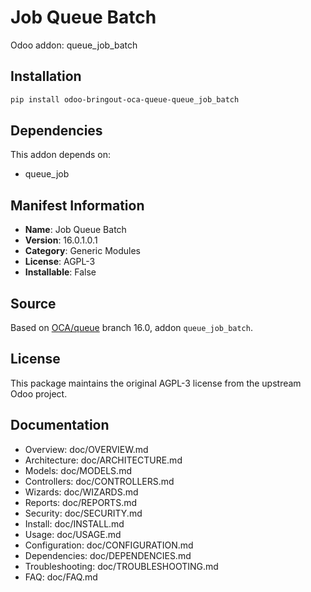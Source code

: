 # Job Queue Batch

Odoo addon: queue_job_batch

## Installation

```bash
pip install odoo-bringout-oca-queue-queue_job_batch
```

## Dependencies

This addon depends on:
- queue_job

## Manifest Information

- **Name**: Job Queue Batch
- **Version**: 16.0.1.0.1
- **Category**: Generic Modules
- **License**: AGPL-3
- **Installable**: False

## Source

Based on [OCA/queue](https://github.com/OCA/queue) branch 16.0, addon `queue_job_batch`.

## License

This package maintains the original AGPL-3 license from the upstream Odoo project.

## Documentation

- Overview: doc/OVERVIEW.md
- Architecture: doc/ARCHITECTURE.md
- Models: doc/MODELS.md
- Controllers: doc/CONTROLLERS.md
- Wizards: doc/WIZARDS.md
- Reports: doc/REPORTS.md
- Security: doc/SECURITY.md
- Install: doc/INSTALL.md
- Usage: doc/USAGE.md
- Configuration: doc/CONFIGURATION.md
- Dependencies: doc/DEPENDENCIES.md
- Troubleshooting: doc/TROUBLESHOOTING.md
- FAQ: doc/FAQ.md
